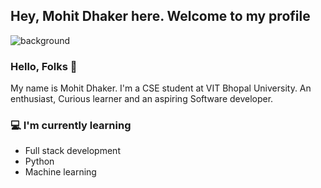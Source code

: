 ## Hey, Mohit Dhaker here. Welcome to my profile

![background](https://user-images.githubusercontent.com/88617780/149494318-fe714a9f-6950-476a-a138-182a9a849bc5.jpg)

### Hello, Folks 👋

My name is Mohit Dhaker. I'm a CSE student at VIT Bhopal University. An enthusiast, Curious learner and an aspiring Software developer.  

### 💻 I'm currently learning
- Full stack development 
- Python 
- Machine learning
